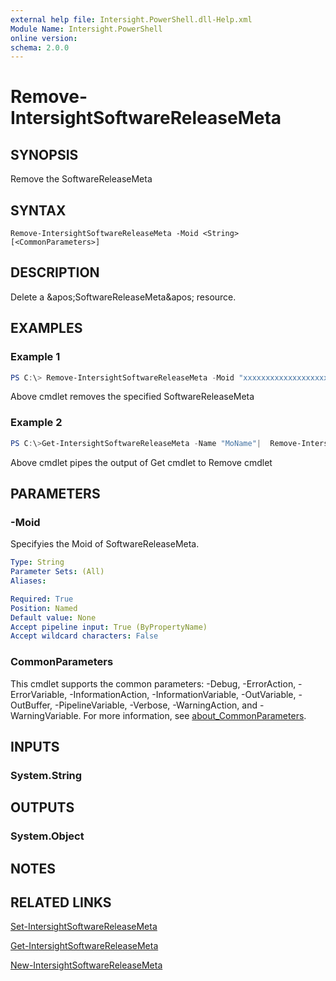 ```yaml
---
external help file: Intersight.PowerShell.dll-Help.xml
Module Name: Intersight.PowerShell
online version:
schema: 2.0.0
---
```


# Remove-IntersightSoftwareReleaseMeta

## SYNOPSIS
Remove the SoftwareReleaseMeta

## SYNTAX

```
Remove-IntersightSoftwareReleaseMeta -Moid <String> [<CommonParameters>]
```

## DESCRIPTION
Delete a &amp;apos;SoftwareReleaseMeta&amp;apos; resource.

## EXAMPLES

### Example 1
```powershell
PS C:\> Remove-IntersightSoftwareReleaseMeta -Moid "xxxxxxxxxxxxxxxxxxxxxxxxxxx"
```
Above cmdlet removes the specified SoftwareReleaseMeta 

### Example 2
```powershell
PS C:\>Get-IntersightSoftwareReleaseMeta -Name "MoName"|  Remove-IntersightSoftwareReleaseMeta
```
Above cmdlet pipes the output of Get cmdlet to Remove cmdlet

## PARAMETERS

### -Moid
Specifyies the Moid of SoftwareReleaseMeta.

```yaml
Type: String
Parameter Sets: (All)
Aliases:

Required: True
Position: Named
Default value: None
Accept pipeline input: True (ByPropertyName)
Accept wildcard characters: False
```

### CommonParameters
This cmdlet supports the common parameters: -Debug, -ErrorAction, -ErrorVariable, -InformationAction, -InformationVariable, -OutVariable, -OutBuffer, -PipelineVariable, -Verbose, -WarningAction, and -WarningVariable. For more information, see [about_CommonParameters](http://go.microsoft.com/fwlink/?LinkID=113216).

## INPUTS

### System.String

## OUTPUTS

### System.Object
## NOTES

## RELATED LINKS

[Set-IntersightSoftwareReleaseMeta](./Set-IntersightSoftwareReleaseMeta.md)

[Get-IntersightSoftwareReleaseMeta](./Get-IntersightSoftwareReleaseMeta.md)

[New-IntersightSoftwareReleaseMeta](./New-IntersightSoftwareReleaseMeta.md)


